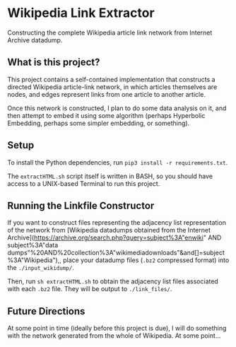 # Wikipedia Link Extractor

Constructing the complete Wikipedia article link network from Internet Archive datadump.

## What is this project?

This project contains a self-contained implementation that constructs a directed Wikipedia article-link network, in which articles themselves are nodes, and edges represent links from one article to another article.

Once this network is constructed, I plan to do some data analysis on it, and then attempt to embed it using some algorithm (perhaps Hyperbolic Embedding, perhaps some simpler embedding, or something).

## Setup

To install the Python dependencies, run
`pip3 install -r requirements.txt`.

The `extractHTML.sh` script itself is written in BASH, so you should have access to a UNIX-based Terminal to run this project.

## Running the Linkfile Constructor

If you want to construct files representing the adjacency list representation of the network from [Wikipedia datadumps obtained from the Internet Archive](https://archive.org/search.php?query=subject%3A"enwiki" AND subject%3A"data dumps"%20AND%20collection%3A"wikimediadownloads"&and[]=subject%3A"Wikipedia"),, place your datadump files (`.bz2` compressed format) into the `./input_wikidump/`.

Then, run `sh extractHTML.sh` to obtain the adjacency list files associated with each `.bz2` file. They will be output to `./link_files/`.

## Future Directions

At some point in time (ideally before this project is due), I will do something with the network generated from the whole of Wikipedia. At some point...
